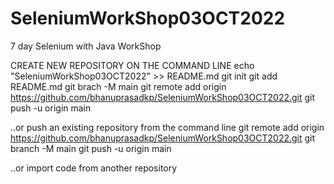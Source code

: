# SeleniumWorkShop03OCT2022
7 day Selenium with Java WorkShop

CREATE NEW REPOSITORY ON THE COMMAND LINE
echo "SeleniumWorkShop03OCT2022" >> README.md
git init
git add README.md
git brach -M main 
git remote add origin https://github.com/bhanuprasadkp/SeleniumWorkShop03OCT2022.git
git push -u origin main 


..or push an existing repository from the command line
git remote add origin https://github.com/bhanuprasadkp/SeleniumWorkShop03OCT2022.git
git branch -M main 
git push -u origin main 

..or import code from another repository
